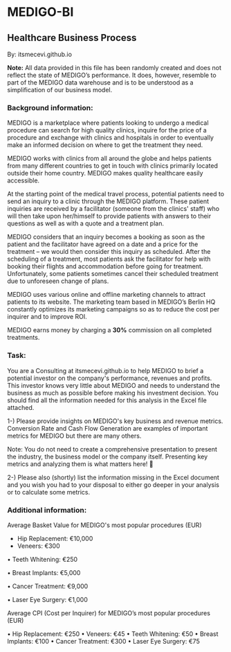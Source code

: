 # MEDIGO-BI




## Healthcare Business Process


By: itsmecevi.github.io



**Note:** All data provided in this file has been randomly created and does not reflect the state of MEDIGO’s performance. It does, however, resemble to part of the MEDIGO data warehouse and is to be understood as a simplification of our business model.


### **Background information:**

MEDIGO is a marketplace where patients looking to undergo a medical procedure can search for high quality clinics, inquire for the price of a procedure and exchange with clinics and hospitals in order to eventually make an informed decision on where to get the treatment they need.

MEDIGO works with clinics from all around the globe and helps patients from many different countries to get in touch with clinics primarily located outside their home country. MEDIGO makes quality healthcare easily accessible.

At the starting point of the medical travel process, potential patients need to send an inquiry to a clinic through the MEDIGO platform. These patient inquiries are received by a facilitator (someone from the clinics' staff) who will then take upon her/himself to provide patients with answers to their questions as well as with a quote and a treatment plan.

MEDIGO considers that an inquiry becomes a booking as soon as the patient and the facilitator have agreed on a date and a price for the treatment – we would then consider this inquiry as scheduled. After the scheduling of a treatment, most patients ask the facilitator for help with booking their flights and accommodation before going for treatment. Unfortunately, some patients sometimes cancel their scheduled treatment due to unforeseen change of plans.

MEDIGO uses various online and offline marketing channels to attract patients to its website. The marketing team based in MEDIGO’s Berlin HQ constantly optimizes its marketing campaigns so as to reduce the cost per inquirer and to improve ROI.

MEDIGO earns money by charging a **30%** commission on all completed treatments. 



### **Task:**

You are a Consulting at itsmecevi.github.io to help MEDIGO to brief a potential investor on the company's performance, revenues and profits. This investor knows very little about MEDIGO and needs to understand the business as much as possible before making his investment decision. You should find all the information needed for this analysis in the Excel file attached.


1-) Please provide insights on MEDIGO's key business and revenue metrics.
Conversion Rate and Cash Flow Generation are examples of important metrics for MEDIGO but there are many others.


Note: You do not need to create a comprehensive presentation to present the industry, the business model or the company itself. Presenting key metrics and analyzing them is what matters here! 


2-) Please also (shortly) list the information missing in the Excel document and you wish you had to your disposal to either go deeper in your analysis or to calculate some metrics. 



### **Additional information:**


Average Basket Value for MEDIGO's most popular procedures (EUR)

*	Hip Replacement: €10,000
*	Veneers: €300

•	Teeth Whitening: €250

•	Breast Implants: €5,000

•	Cancer Treatment: €9,000

•	Laser Eye Surgery: €1,000 


Average CPI (Cost per Inquirer) for MEDIGO’s most popular procedures (EUR)

•	Hip Replacement: €250
•	Veneers: €45
•	Teeth Whitening: €50
•	Breast Implants: €100
•	Cancer Treatment: €300
•	Laser Eye Surgery: €75

